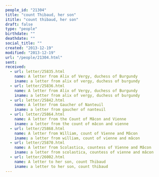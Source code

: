 ```yaml
---
people_id: "21304"
title: "count Thibaud, her son"
ititle: "count thibaud, her son"
draft: false
type: "people"
birthdate: ""
deathdate: ""
social_title: ""
created: "2013-12-19"
modified: "2013-12-19"
url: "/people/21304.html"
sent:
received:
  - url: letter/25835.html
    name: A letter from Alix of Vergy, duchess of Burgundy
    iname: a letter from alix of vergy, duchess of burgundy
  - url: letter/25836.html
    name: A letter from Alix of Vergy, duchess of Burgundy
    iname: a letter from alix of vergy, duchess of burgundy
  - url: letter/25842.html
    name: A letter from Gaucher of Nanteuil
    iname: a letter from gaucher of nanteuil
  - url: letter/25864.html
    name: A letter from the Count of Mâcon and Vienne  
    iname: a letter from the count of mâcon and vienne  
  - url: letter/25868.html
    name: A letter from William, count of Vienne and Mâcon
    iname: a letter from william, count of vienne and mâcon
  - url: letter/25870.html
    name: A letter from Scolastica, countess of Vienne and Mâcon 
    iname: a letter from scolastica, countess of vienne and mâcon 
  - url: letter/26002.html
    name: A letter to her son, count Thibaud
    iname: a letter to her son, count thibaud
---
```

